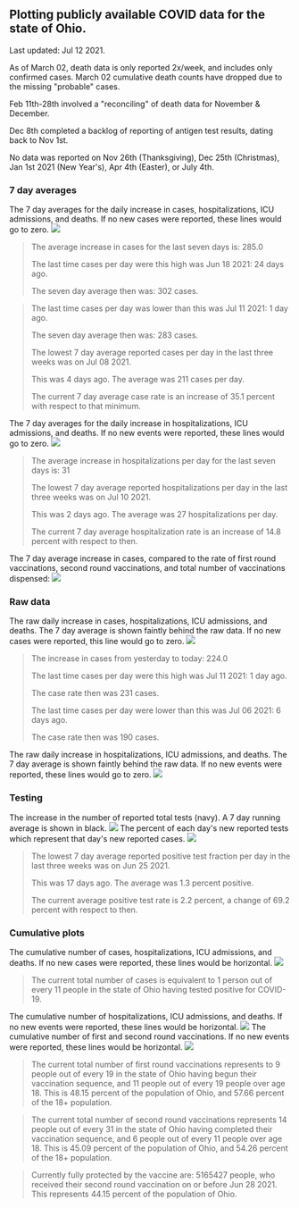 ## Plotting publicly available COVID data for the state of Ohio. 

Last updated: Jul 12 2021. 

As of March 02, death data is only reported 2x/week, and includes only confirmed cases. March 02 cumulative death counts have dropped due to the missing "probable" cases.

Feb 11th-28th involved a "reconciling" of death data for November & December.

Dec 8th completed a backlog of reporting of antigen test results, dating back to Nov 1st.

No data was reported on Nov 26th (Thanksgiving), Dec 25th (Christmas), Jan 1st 2021 (New Year's), Apr 4th (Easter), or July 4th.
### 7 day averages
The 7 day averages for the daily increase in cases, hospitalizations, ICU admissions, and deaths. If no new cases were reported, these lines would go to zero.
![](7dayaverage_cases.png)

>The average increase in cases for the last seven days is: 285.0
>
>The last time cases per day were this high was Jun 18 2021: 24 days ago.
>
>The seven day average then was: 302 cases.

>
>The last time cases per day was lower than this was Jul 11 2021: 1 day ago.
>
>The seven day average then was: 283 cases.
>
>The lowest 7 day average reported cases per day in the last three weeks was on Jul 08 2021.
>
>This was 4 days ago. The average was 211 cases per day.
>
>The current 7 day average case rate is an increase of 35.1 percent with respect to that minimum.

The 7 day averages for the daily increase in hospitalizations, ICU admissions, and deaths. If no new events were reported, these lines would go to zero.
![](7dayaverage_hospital.png)

>The average increase in hospitalizations per day for the last seven days is: 31
>
>The lowest 7 day average reported hospitalizations per day in the last three weeks was on Jul 10 2021.
>
>This was 2 days ago. The average was 27 hospitalizations per day.
>
>The current 7 day average hospitalization rate is an increase of 14.8 percent with respect to then.

The 7 day average increase in cases, compared to the rate of first round vaccinations, second round vaccinations, and total number of vaccinations dispensed:
![](DailyVaccinationsCases.png)

### Raw data
The raw daily increase in cases, hospitalizations, ICU admissions, and deaths. The 7 day average is shown faintly behind the raw data. If no new cases were reported, this line would go to zero.
![](DailyCases.png)

>The increase in cases from yesterday to today: 224.0 
>
>The last time cases per day were this high was Jul 11 2021: 1 day ago. 
>
>The case rate then was 231 cases.
>
>The last time cases per day were lower than this was Jul 06 2021: 6 days ago. 
>
>The case rate then was 190 cases.

The raw daily increase in hospitalizations, ICU admissions, and deaths. The 7 day average is shown faintly behind the raw data. If no new events were reported, these lines would go to zero.
![](DailyHospitalizations.png)

### Testing

The increase in the number of reported total tests (navy). A 7 day running average is shown in black.
![](DailyTests.png)
The percent of each day's new reported tests which represent that day's new reported cases.
![](percentpositive_tests.png)

>The lowest 7 day average reported positive test fraction per day in the last three weeks was on Jun 25 2021.
>
>This was 17 days ago. The average was 1.3 percent positive. 
>
>The current average positive test rate is 2.2 percent, a change of 69.2 percent with respect to then. 

### Cumulative plots
The cumulative number of cases, hospitalizations, ICU admissions, and deaths. If no new cases were reported, these lines would be horizontal.
![](Cases.png)

>The current total number of cases is equivalent to 1 person out of every 11 people in the state of Ohio having tested positive for COVID-19.

The cumulative number of hospitalizations, ICU admissions, and deaths. If no new events were reported, these lines would be horizontal.
![](Hospitalizations.png)
The cumulative number of first and second round vaccinations. If no new events were reported, these lines would be horizontal.
![](Vaccinations.png)

>The current total number of first round vaccinations represents to 9 people out of every 19 in the state of Ohio having begun their vaccination sequence, and 11 people out of every 19 people over age 18.
 >This is 48.15 percent of the population of Ohio, and 57.66 percent of the 18+ population.

>The current total number of second round vaccinations represents 14 people out of every 31 in the state of Ohio having completed their vaccination sequence, and 6 people out of every 11 people over age 18. 
>This is 45.09 percent of the population of Ohio, and 54.26 percent of the 18+ population.

>Currently fully protected by the vaccine are: 5165427 people, who received their second round vaccination on or before Jun 28 2021.
>This represents 44.15 percent of the population of Ohio.

